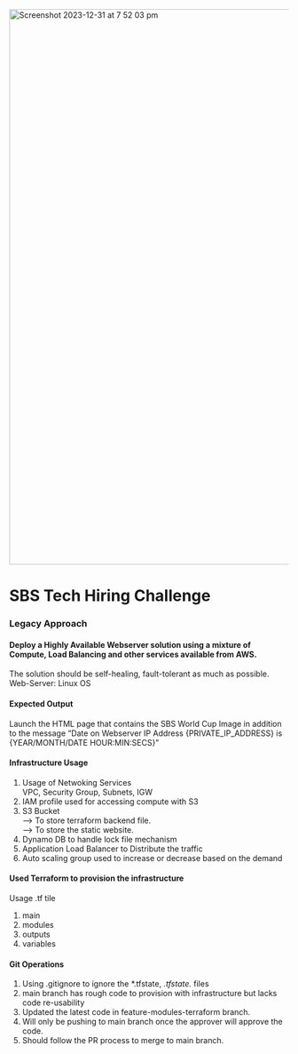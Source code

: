 
<img width="1000" alt="Screenshot 2023-12-31 at 7 52 03 pm" src="https://github.com/techielife9/sbs-tech-hiring-challenge/assets/29218570/15207860-3d5e-4067-8384-f6afee4ae947">

# SBS Tech Hiring Challenge 

### Legacy Approach

####  Deploy a Highly Available Webserver solution using a mixture of Compute, Load Balancing and other services available from AWS. 
The solution should be self-healing, fault-tolerant as much as possible.
Web-Server: Linux OS

#### Expected Output
Launch the HTML page that contains the SBS World Cup Image in addition to the message “Date on Webserver IP Address {PRIVATE_IP_ADDRESS} is {YEAR/MONTH/DATE HOUR:MIN:SECS}”

#### Infrastructure Usage 
   1. Usage of Netwoking Services <br />
      VPC, Security Group, Subnets, IGW
   2. IAM profile used for accessing compute with S3
   3. S3 Bucket <br /> 
     --> To store terraform backend file. <br /> 
     --> To store the static website. <br /> 
   4. Dynamo DB to handle lock file mechanism
   5. Application Load Balancer to Distribute the traffic
   6. Auto scaling group used to increase or decrease based on the demand

#### Used Terraform to provision the infrastructure
Usage .tf tile
   1. main
   2. modules
   3. outputs
   4. variables

#### Git Operations
   1. Using .gitignore to ignore the *.tfstate, *.tfstate.* files
   2. main branch has rough code to provision with infrastructure but lacks code re-usability
   3. Updated the latest code in feature-modules-terraform branch.
   4. Will only be pushing to main branch once the approver will approve the code.
   5. Should follow the PR process to merge to main branch.
